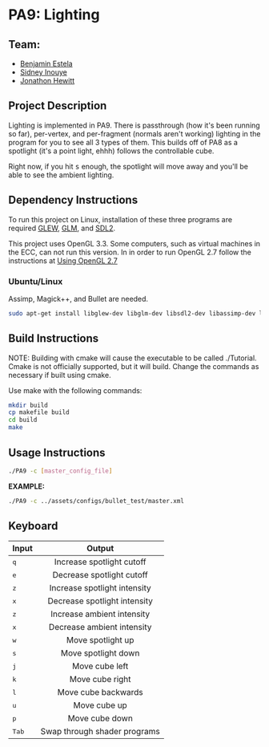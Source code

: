 # PA9: Lighting

## Team:
- [Benjamin Estela](https://github.com/nebunr)
- [Sidney Inouye](https://github.com/sinouye)
- [Jonathon Hewitt](https://github.com/zotlann)

## Project Description
Lighting is implemented in PA9. There is passthrough (how it's been running so far), per-vertex, and per-fragment (normals aren't working) lighting in the program for you to see all 3 types of them. This builds off of PA8 as a spotlight (it's a point light, ehhh) follows the controllable cube.

Right now, if you hit <kbd>s</kbd> enough, the spotlight will move away and you'll be able to see the ambient lighting.

## Dependency Instructions
To run this project on Linux, installation of these three programs are required [GLEW](http://glew.sourceforge.net/), [GLM](http://glm.g-truc.net/0.9.7/index.html), and [SDL2](https://wiki.libsdl.org/Tutorials).

This project uses OpenGL 3.3. Some computers, such as virtual machines in the ECC, can not run this version. In in order to run OpenGL 2.7 follow the instructions at [Using OpenGL 2.7](https://github.com/HPC-Vis/computer-graphics/wiki/Using-OpenGL-2.7)

### Ubuntu/Linux
Assimp, Magick++, and Bullet are needed.
```bash
sudo apt-get install libglew-dev libglm-dev libsdl2-dev libassimp-dev libbullet-dev
```

## Build Instructions
NOTE: Building with cmake will cause the executable to be called ./Tutorial. Cmake is not officially supported, but it will build. Change the commands as necessary if built using cmake.

Use make with the following commands:
```bash
mkdir build
cp makefile build
cd build
make
```

## Usage Instructions
```bash
./PA9 -c [master_config_file]
```
**EXAMPLE:**
```bash
./PA9 -c ../assets/configs/bullet_test/master.xml
```

## Keyboard
| Input | Output |
| - |:-:|
| <kbd>q</kbd> | Increase spotlight cutoff |
| <kbd>e</kbd> | Decrease spotlight cutoff |
| <kbd>z</kbd> | Increase spotlight intensity |
| <kbd>x</kbd> | Decrease spotlight intensity |
| <kbd>z</kbd> | Increase ambient intensity |
| <kbd>x</kbd> | Decrease ambient intensity |
| <kbd>w</kbd> | Move spotlight up |
| <kbd>s</kbd> | Move spotlight down |
| <kbd>j</kbd> | Move cube left |
| <kbd>k</kbd> | Move cube right |
| <kbd>l</kbd> | Move cube backwards |
| <kbd>u</kbd> | Move cube up |
| <kbd>p</kbd> | Move cube down |
| <kbd>Tab</kbd> | Swap through shader programs  |
